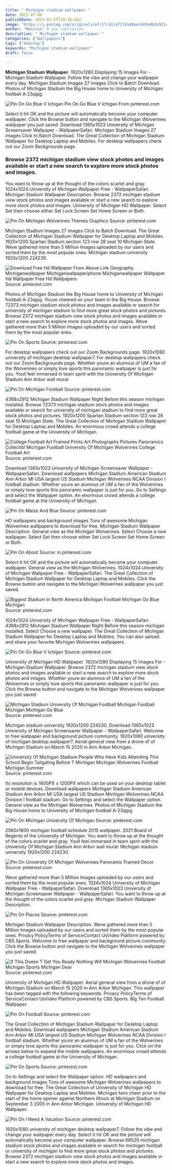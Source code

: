 ```yaml
---
title: " Michigan stadium wallpaper "
date: 2021-07-08
publishDate: 2021-01-27T19:35:45Z
image: "https://i.pinimg.com/originals/ef/17/41/ef174149eecdd3e0b2e9154c0021818f.jpg"
author: "Manicus" # use capitalize
description: " Michigan stadium wallpaper "
categories: ["Wallpapers"]
tags: ["dekstop"]
keywords: "Michigan stadium wallpaper"
draft: false

---
```



**Michigan Stadium Wallpaper**. 1920x1280 Displaying 15 Images For - Michigan Stadium Wallpaper. Follow the vibe and change your wallpaper every day. Michigan Stadium Images 27 images Click to Batch Download. Photos of Michigan Stadium the Big House home to University of Michigan football A-23ajpg.

![Pin On Go Blue V Ichigan](https://i.pinimg.com/originals/1a/41/62/1a416204e9131c9efd502ad4643cde51.jpg "Pin On Go Blue V Ichigan")
Pin On Go Blue V Ichigan From pinterest.com


Select it hit OK and the picture will automatically become your computer wallpaper. Click the Browse button and navigate to the Michigan Wolverines wallpaper you just saved. Download 1365x1023 University of Michigan Screensaver Wallpaper - WallpaperSafari. Michigan Stadium Images 27 images Click to Batch Download. The Great Collection of Michigan Stadium Wallpaper for Desktop Laptop and Mobiles. For desktop wallpapers check out our Zoom Backgrounds page.

### Browse 2372 michigan stadium view stock photos and images available or start a new search to explore more stock photos and images.

You want to throw up at the thought of the colors scarlet and gray. 1024x1024 University of Michigan Wallpaper Free - WallpaperSafari. Michigan Stadium Wallpaper Description. Browse 2372 michigan stadium view stock photos and images available or start a new search to explore more stock photos and images. University of Michigan HD Wallpaper. Select Set then choose either Set Lock Screen Set Home Screen or Both.


![Pin On Michigan Wolverines Themes Graphics](https://i.pinimg.com/originals/6e/c6/f8/6ec6f834c7b6183df7a88fb25338ccb3.png "Pin On Michigan Wolverines Themes Graphics")
Source: pinterest.com

Michigan Stadium Images 27 images Click to Batch Download. The Great Collection of Michigan Stadium Wallpaper for Desktop Laptop and Mobiles. 1920x1200 Spartan Stadium section 123 row 28 seat 10 Michigan State. Weve gathered more than 5 Million Images uploaded by our users and sorted them by the most popular ones. Michigan stadium university 1920x1200 224230.

![Download Free Hd Wallpaper From Above Link Geography Michiganwallpaper Michiganwallpaperiphone Michiganwallpaper Wallpaper Hd Wallpaper Free Hd Wallpapers](https://i.pinimg.com/736x/88/c4/f9/88c4f973b5d2b43bfa1f011817dfbf0b.jpg "Download Free Hd Wallpaper From Above Link Geography Michiganwallpaper Michiganwallpaperiphone Michiganwallpaper Wallpaper Hd Wallpaper Free Hd Wallpapers")
Source: pinterest.com

Photos of Michigan Stadium the Big House home to University of Michigan football A-23ajpg. Youve cheered on your team in the Big House. Browse 72373 michigan stadium stock photos and images available or search for university of michigan stadium to find more great stock photos and pictures. Browse 2372 michigan stadium view stock photos and images available or start a new search to explore more stock photos and images. Weve gathered more than 5 Million Images uploaded by our users and sorted them by the most popular ones.

![Pin On Sports](https://i.pinimg.com/originals/3a/55/61/3a5561a41c5fe372fca6626283314b49.jpg "Pin On Sports")
Source: pinterest.com

For desktop wallpapers check out our Zoom Backgrounds page. 1920x1080 university of michigan desktop wallpaper7. For desktop wallpapers check out our Zoom Backgrounds page. Whether youre an alumnus of UM a fan of the Wolverines or simply love sports this panoramic wallpaper is just for you. Youll feel immersed in team spirit with the University Of Michigan Stadium Ann Arbor wall mural.

![Pin On Michigan Football](https://i.pinimg.com/originals/99/89/dd/9989dd75aaf5525067e5cadcb8aabb5f.jpg "Pin On Michigan Football")
Source: pinterest.com

4368x2912 Michigan Stadium Wallpaper Night Before this season michigan installed. Browse 72373 michigan stadium stock photos and images available or search for university of michigan stadium to find more great stock photos and pictures. 1920x1200 Spartan Stadium section 123 row 28 seat 10 Michigan State. The Great Collection of Michigan Stadium Wallpaper for Desktop Laptop and Mobiles. An enormous crowd attends a college football game at the University of Michigan.

![College Football Art Framed Prints Art Photographs Pictures Panoramics Collectibl Michigan Football University Of Michigan Wolverines College Football Art](https://i.pinimg.com/originals/a6/96/77/a696774d108d1dd0ecd9c2e4066383a6.jpg "College Football Art Framed Prints Art Photographs Pictures Panoramics Collectibl Michigan Football University Of Michigan Wolverines College Football Art")
Source: pinterest.com

Download 1365x1023 University of Michigan Screensaver Wallpaper - WallpaperSafari. Download wallpapers Michigan Stadium American Stadium Ann Arbor MI USA largest US Stadium Michigan Wolverines NCAA Division I football stadium. Whether youre an alumnus of UM a fan of the Wolverines or simply love sports this panoramic wallpaper is just for you. Go to Settings and select the Wallpaper option. An enormous crowd attends a college football game at the University of Michigan.

![Pin On Maize And Blue](https://i.pinimg.com/originals/d3/81/0a/d3810afc71d30b7515f2a4086c4d0ce7.jpg "Pin On Maize And Blue")
Source: pinterest.com

HD wallpapers and background images Tons of awesome Michigan Wolverines wallpapers to download for free. Michigan Stadium Wallpaper Description. General view as the Michigan Wolverines. Select Choose a new wallpaper. Select Set then choose either Set Lock Screen Set Home Screen or Both.

![Pin On About](https://i.pinimg.com/originals/ab/35/04/ab35048b22412b2d6f5124775ef9afda.jpg "Pin On About")
Source: in.pinterest.com

Select it hit OK and the picture will automatically become your computer wallpaper. General view as the Michigan Wolverines. 1024x1024 University of Michigan Wallpaper Free - WallpaperSafari. The Great Collection of Michigan Stadium Wallpaper for Desktop Laptop and Mobiles. Click the Browse button and navigate to the Michigan Wolverines wallpaper you just saved.

![Biggest Stadium In North America Michigan Football Michigan Go Blue Michigan](https://i.pinimg.com/originals/0a/e0/e2/0ae0e2366ca319a52d6344f5eb75e433.jpg "Biggest Stadium In North America Michigan Football Michigan Go Blue Michigan")
Source: pinterest.com

1024x1024 University of Michigan Wallpaper Free - WallpaperSafari. 4368x2912 Michigan Stadium Wallpaper Night Before this season michigan installed. Select Choose a new wallpaper. The Great Collection of Michigan Stadium Wallpaper for Desktop Laptop and Mobiles. You can also upload and share your favorite Michigan Wolverines wallpapers.

![Pin On Go Blue V Ichigan](https://i.pinimg.com/originals/1a/41/62/1a416204e9131c9efd502ad4643cde51.jpg "Pin On Go Blue V Ichigan")
Source: pinterest.com

University of Michigan HD Wallpaper. 1920x1280 Displaying 15 Images For - Michigan Stadium Wallpaper. Browse 2372 michigan stadium view stock photos and images available or start a new search to explore more stock photos and images. Whether youre an alumnus of UM a fan of the Wolverines or simply love sports this panoramic wallpaper is just for you. Click the Browse button and navigate to the Michigan Wolverines wallpaper you just saved.

![Michigan Stadium University Of Michigan Football Michigan Football Michigan Michigan Go Blue](https://i.pinimg.com/originals/29/b9/d3/29b9d367eaf801b7639ed718aed27f39.jpg "Michigan Stadium University Of Michigan Football Michigan Football Michigan Michigan Go Blue")
Source: pinterest.com

Michigan stadium university 1920x1200 224230. Download 1365x1023 University of Michigan Screensaver Wallpaper - WallpaperSafari. Welcome to free wallpaper and background picture community. 1920x1080 university of michigan desktop wallpaper7. Aerial general view from a drone of of Michigan Stadium on March 15 2020 in Ann Arbor Michigan.

![University Of Michigan Stadium People Who Have Kids Attending This School Begin Tailgating Before T Michigan Michigan Wolverines Football Michigan Summer](https://i.pinimg.com/originals/5c/5b/25/5c5b25d635acbcf1b39aa934ce3b3d06.jpg "University Of Michigan Stadium People Who Have Kids Attending This School Begin Tailgating Before T Michigan Michigan Wolverines Football Michigan Summer")
Source: pinterest.com

Its resolution is 1600PX x 1200PX which can be used on your desktop tablet or mobile devices. Download wallpapers Michigan Stadium American Stadium Ann Arbor MI USA largest US Stadium Michigan Wolverines NCAA Division I football stadium. Go to Settings and select the Wallpaper option. General view as the Michigan Wolverines. Photos of Michigan Stadium the Big House home to University of Michigan football A-23ajpg.

![Pin On Michigan University Of Michigan](https://i.pinimg.com/originals/75/b2/cc/75b2cc7780b460657b8684e42faba265.jpg "Pin On Michigan University Of Michigan")
Source: pinterest.com

2560x1600 michigan football schedule 2015 wallpaper. 2021 Board of Regents of the University of Michigan. You want to throw up at the thought of the colors scarlet and gray. Youll feel immersed in team spirit with the University Of Michigan Stadium Ann Arbor wall mural. Michigan stadium university 1920x1200 224230.

![Pin On University Of Michigan Wolverines Panoramic Framed Decor](https://i.pinimg.com/originals/59/1c/d9/591cd9d227861e9f2a4b19e6cbf92bcd.png "Pin On University Of Michigan Wolverines Panoramic Framed Decor")
Source: pinterest.com

Weve gathered more than 5 Million Images uploaded by our users and sorted them by the most popular ones. 1024x1024 University of Michigan Wallpaper Free - WallpaperSafari. Download 1365x1023 University of Michigan Screensaver Wallpaper - WallpaperSafari. You want to throw up at the thought of the colors scarlet and gray. Michigan Stadium Wallpaper Description.

![Pin On Places](https://i.pinimg.com/originals/08/4d/23/084d232650c477a45baa7cab66cc35f8.jpg "Pin On Places")
Source: pinterest.com

Michigan Stadium Wallpaper Description. Weve gathered more than 5 Million Images uploaded by our users and sorted them by the most popular ones. Privacy PolicyTerms of ServiceContact UsVideo Platform powered by CBS Sports. Welcome to free wallpaper and background picture community. Click the Browse button and navigate to the Michigan Wolverines wallpaper you just saved.

![If This Doesn T Get You Ready Nothing Will Michigan Wolverines Football Michigan Sports Michigan Gear](https://i.pinimg.com/originals/d8/a8/3b/d8a83b404a3056b37dff1ed845536972.jpg "If This Doesn T Get You Ready Nothing Will Michigan Wolverines Football Michigan Sports Michigan Gear")
Source: pinterest.com

University of Michigan HD Wallpaper. Aerial general view from a drone of of Michigan Stadium on March 15 2020 in Ann Arbor Michigan. This wallpaper has been tagged with the following keywords. Privacy PolicyTerms of ServiceContact UsVideo Platform powered by CBS Sports. Big Ten Football Wallpaper.

![Pin On Football](https://i.pinimg.com/originals/6c/c1/6c/6cc16c72c87df74184e05bdd30f9c862.jpg "Pin On Football")
Source: pinterest.com

The Great Collection of Michigan Stadium Wallpaper for Desktop Laptop and Mobiles. Download wallpapers Michigan Stadium American Stadium Ann Arbor MI USA largest US Stadium Michigan Wolverines NCAA Division I football stadium. Whether youre an alumnus of UM a fan of the Wolverines or simply love sports this panoramic wallpaper is just for you. Click on the arrows below to expand the mobile wallpapers. An enormous crowd attends a college football game at the University of Michigan.

![Pin On Sports](https://i.pinimg.com/originals/bb/e7/7c/bbe77cc2ef750f28f2015900f26ee0fb.jpg "Pin On Sports")
Source: pinterest.com

Go to Settings and select the Wallpaper option. HD wallpapers and background images Tons of awesome Michigan Wolverines wallpapers to download for free. The Great Collection of University of Michigan HD Wallpaper for Desktop Laptop and Mobiles. Michigan fans cheer prior to the start of the home opener against Northern Illinois at Michigan Stadium on September 3 2005 in Ann Arbor Michigan. University of Michigan HD Wallpaper.

![Pin On I Need A Vacation](https://i.pinimg.com/originals/ef/17/41/ef174149eecdd3e0b2e9154c0021818f.jpg "Pin On I Need A Vacation")
Source: pinterest.com

1920x1080 university of michigan desktop wallpaper7. Follow the vibe and change your wallpaper every day. Select it hit OK and the picture will automatically become your computer wallpaper. Browse 68529 michigan stadium stock photos and images available or search for michigan football or university of michigan to find more great stock photos and pictures. Browse 2372 michigan stadium view stock photos and images available or start a new search to explore more stock photos and images.

